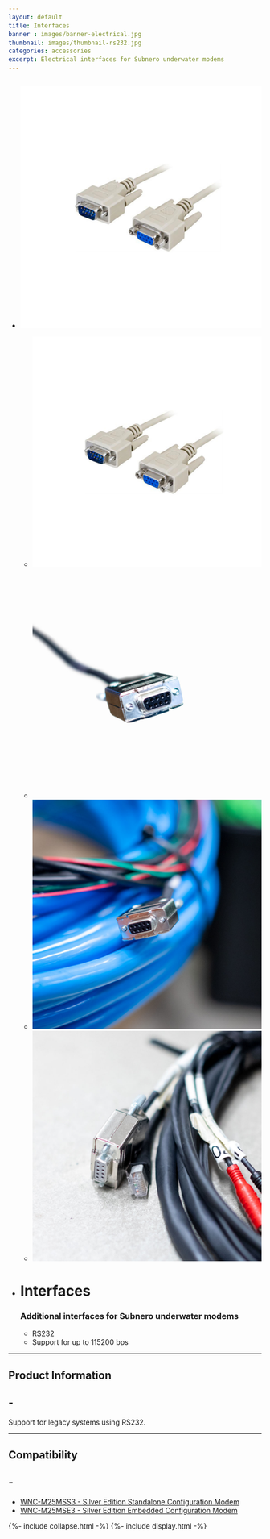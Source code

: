 ```yaml
---
layout: default
title: Interfaces
banner : images/banner-electrical.jpg
thumbnail: images/thumbnail-rs232.jpg
categories: accessories
excerpt: Electrical interfaces for Subnero underwater modems
---
```


<div class='full tall' style='background-image: url({{site.baseurl}}/{{page.banner}});'>
  <div class='row'>
    <div class='large-12 columns'>
      <!-- {% include section-header.html title=page.title tagline=page.tagline color=page.title_color class="big" %} -->
    </div>
  </div>
  <div class='four spacing'></div>
  <div class='four spacing'></div>
</div>

<div class='full'>
  <div class='row'>
      <ul class='gfXsQG'>
        <li class='accessories'>
            <div class='mod modBlogPost big'>
              <img id='main-img' src='/images/accessories-interfaces01.jpg'>
            </div>
            <div class='modGallery'>
              <ul class='media modTeamMember gallery shortcode-list'>
                <li class="member current-li"><a class='image-nav'><img src='/images/accessories-interfaces01.jpg'></a></li>
                <li class="member"><a class='image-nav'><img src='/images/accessories-interfaces02.jpg'></a></li>
                <li class="member"><a class='image-nav'><img src='/images/accessories-interfaces03.jpg'></a></li>
                <li class="member"><a class='image-nav'><img src='/images/accessories-interfaces04.jpg'></a></li>
              </ul>
            </div>
        </li>
        <li class='accessories'>
          <div class='hOXnHC'>
            <h1>Interfaces</h1>
            <h3>Additional interfaces for Subnero underwater modems</h3>
            <ul>
              <li>RS232</li>
              <li>Support for up to 115200 bps</li>
            </ul>
          </div>
        </li>
      </ul>
      <hr>
      <div class='cGBxoB'>
        <div class='media hOXnHC modBlogPost'>
          <h2>Product Information</h2>
          <a class='media-body links collapsible' id ='batProduct'>
            <h2 class='right' id='batProduct-icon'>-</h2>
          </a>
        </div>
        <div class='media modBlogPost collapsible-content' id = 'batProductdata'>
          <p>Support for legacy systems using RS232.</p>
        </div>
      </div>
      <hr>
      <div class='cGBxoB'>
          <div class='media hOXnHC modBlogPost'>
            <h2>Compatibility</h2>
            <a class='media-body links collapsible' id ='batCompatibility'>
            <h2 class='right' id='batCompatibility-icon'>-</h2>
          </a>
          </div>
          <div class='media modBlogPost collapsible-content' id = 'batCompatibilitydata'>
            <ul class="shortcode-list">
              <li><a href="{{site.baseurl}}/products/wnc-m25mss3">WNC-M25MSS3 - Silver Edition Standalone Configuration Modem</a></li>
              <li><a href="{{site.baseurl}}/products/wnc-m25mse3">WNC-M25MSE3 - Silver Edition Embedded Configuration Modem</a></li>
            </ul>
          </div>
      </div>
  </div>
</div>
{%- include collapse.html -%}
{%- include display.html -%}